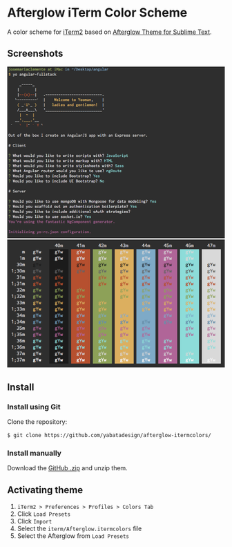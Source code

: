 # Afterglow iTerm Color Scheme

A color scheme for [iTerm2](http://iterm2.com/) based on [Afterglow Theme for Sublime Text](https://github.com/YabataDesign/afterglow-theme).

## Screenshots

![Afterglow.itermcolors](screenshots/afterglow-itermcolors-1.png)
![Afterglow.itermcolors](screenshots/afterglow-itermcolors-2.png)

## Install 

### Install using Git

Clone the repository:

```bash
$ git clone https://github.com/yabatadesign/afterglow-itermcolors/
```

### Install manually

Download the [GitHub .zip](https://github.com/yabatadesign/afterglow-itermcolors/archive/master.zip) and unzip them.

## Activating theme

1. `iTerm2 > Preferences > Profiles > Colors Tab`
2. Click `Load Presets`
3. Click `Import`
4. Select the `iterm/Afterglow.itermcolors` file
5. Select the Afterglow from `Load Presets`
